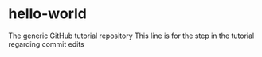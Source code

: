 # hello-world
The generic GitHub tutorial repository
This line is for the step in the tutorial regarding commit edits
